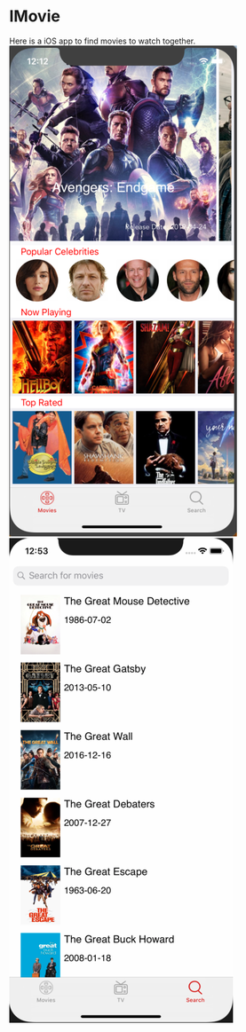 # IMovie
Here is a iOS app to find movies to watch together.
![alt text](https://github.com/kaganskaya/IMovie/blob/master/mainScreen.png)
![alt text](https://github.com/kaganskaya/IMovie/blob/master/SearchScreen.png)
